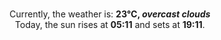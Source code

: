 <p  align="center"><br/>Currently, the weather is: <b> 23°C, <i>overcast clouds</i></b></br>Today, the sun rises at <b>05:11</b> and sets at <b>19:11</b>.</p>